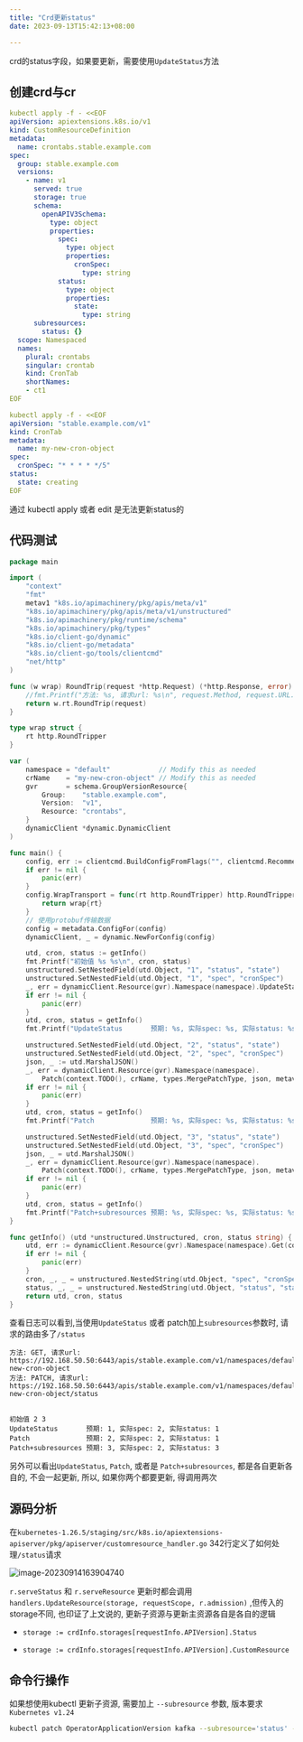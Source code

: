 ```yaml
---
title: "Crd更新status"
date: 2023-09-13T15:42:13+08:00

---
```


crd的status字段，如果要更新，需要使用`UpdateStatus`方法

## 创建crd与cr

```yaml
kubectl apply -f - <<EOF
apiVersion: apiextensions.k8s.io/v1
kind: CustomResourceDefinition
metadata:
  name: crontabs.stable.example.com
spec:
  group: stable.example.com
  versions:
    - name: v1
      served: true
      storage: true
      schema:
        openAPIV3Schema:
          type: object
          properties:
            spec:
              type: object
              properties:
                cronSpec:
                  type: string
            status:
              type: object
              properties:
                state:
                  type: string
      subresources:
        status: {}
  scope: Namespaced
  names:
    plural: crontabs
    singular: crontab
    kind: CronTab
    shortNames:
    - ct1
EOF
```

```yaml
kubectl apply -f - <<EOF
apiVersion: "stable.example.com/v1"
kind: CronTab
metadata:
  name: my-new-cron-object
spec:
  cronSpec: "* * * * */5"
status:
  state: creating
EOF
```
通过 kubectl apply 或者 edit 是无法更新status的

## 代码测试

```go
package main

import (
	"context"
	"fmt"
	metav1 "k8s.io/apimachinery/pkg/apis/meta/v1"
	"k8s.io/apimachinery/pkg/apis/meta/v1/unstructured"
	"k8s.io/apimachinery/pkg/runtime/schema"
	"k8s.io/apimachinery/pkg/types"
	"k8s.io/client-go/dynamic"
	"k8s.io/client-go/metadata"
	"k8s.io/client-go/tools/clientcmd"
	"net/http"
)

func (w wrap) RoundTrip(request *http.Request) (*http.Response, error) {
	//fmt.Printf("方法: %s, 请求url: %s\n", request.Method, request.URL.String())
	return w.rt.RoundTrip(request)
}

type wrap struct {
	rt http.RoundTripper
}

var (
	namespace = "default"            // Modify this as needed
	crName    = "my-new-cron-object" // Modify this as needed
	gvr       = schema.GroupVersionResource{
		Group:    "stable.example.com",
		Version:  "v1",
		Resource: "crontabs",
	}
	dynamicClient *dynamic.DynamicClient
)

func main() {
	config, err := clientcmd.BuildConfigFromFlags("", clientcmd.RecommendedHomeFile)
	if err != nil {
		panic(err)
	}
	config.WrapTransport = func(rt http.RoundTripper) http.RoundTripper {
		return wrap{rt}
	}
	// 使用protobuf传输数据
	config = metadata.ConfigFor(config)
	dynamicClient, _ = dynamic.NewForConfig(config)

	utd, cron, status := getInfo()
	fmt.Printf("初始值 %s %s\n", cron, status)
	unstructured.SetNestedField(utd.Object, "1", "status", "state")
	unstructured.SetNestedField(utd.Object, "1", "spec", "cronSpec")
	_, err = dynamicClient.Resource(gvr).Namespace(namespace).UpdateStatus(context.TODO(), utd, metav1.UpdateOptions{})
	if err != nil {
		panic(err)
	}
	utd, cron, status = getInfo()
	fmt.Printf("UpdateStatus       预期: %s, 实际spec: %s, 实际status: %s\n", "1", cron, status)

	unstructured.SetNestedField(utd.Object, "2", "status", "state")
	unstructured.SetNestedField(utd.Object, "2", "spec", "cronSpec")
	json, _ := utd.MarshalJSON()
	_, err = dynamicClient.Resource(gvr).Namespace(namespace).
		Patch(context.TODO(), crName, types.MergePatchType, json, metav1.PatchOptions{})
	if err != nil {
		panic(err)
	}
	utd, cron, status = getInfo()
	fmt.Printf("Patch              预期: %s, 实际spec: %s, 实际status: %s\n", "2", cron, status)

	unstructured.SetNestedField(utd.Object, "3", "status", "state")
	unstructured.SetNestedField(utd.Object, "3", "spec", "cronSpec")
	json, _ = utd.MarshalJSON()
	_, err = dynamicClient.Resource(gvr).Namespace(namespace).
		Patch(context.TODO(), crName, types.MergePatchType, json, metav1.PatchOptions{}, "status")
	if err != nil {
		panic(err)
	}
	utd, cron, status = getInfo()
	fmt.Printf("Patch+subresources 预期: %s, 实际spec: %s, 实际status: %s\n", "3", cron, status)
}

func getInfo() (utd *unstructured.Unstructured, cron, status string) {
	utd, err := dynamicClient.Resource(gvr).Namespace(namespace).Get(context.TODO(), crName, metav1.GetOptions{})
	if err != nil {
		panic(err)
	}
	cron, _, _ = unstructured.NestedString(utd.Object, "spec", "cronSpec")
	status, _, _ = unstructured.NestedString(utd.Object, "status", "state")
	return utd, cron, status
}

```

查看日志可以看到,当使用`UpdateStatus` 或者 patch加上`subresources`参数时, 请求的路由多了`/status`

```basic
方法: GET, 请求url: https://192.168.50.50:6443/apis/stable.example.com/v1/namespaces/default/crontabs/my-new-cron-object
方法: PATCH, 请求url: https://192.168.50.50:6443/apis/stable.example.com/v1/namespaces/default/crontabs/my-new-cron-object/status

  
初始值 2 3
UpdateStatus       预期: 1, 实际spec: 2, 实际status: 1
Patch              预期: 2, 实际spec: 2, 实际status: 1
Patch+subresources 预期: 3, 实际spec: 2, 实际status: 3
```

另外可以看出`UpdateStatus`, `Patch`, 或者是 `Patch+subresources`, 都是各自更新各自的, 不会一起更新, 所以, 如果你两个都要更新, 得调用两次

## 源码分析

在`kubernetes-1.26.5/staging/src/k8s.io/apiextensions-apiserver/pkg/apiserver/customresource_handler.go` 342行定义了如何处理`/status`请求

![image-20230914163904740](http://inksnw.asuscomm.com:3001/blog/crd更新status_61f5f9a9c7d91d6f2180d2609a171748.png)

`r.serveStatus` 和 `r.serveResource` 更新时都会调用 `handlers.UpdateResource(storage, requestScope, r.admission)` ,但传入的 storage不同, 也印证了上文说的, 更新子资源与更新主资源各自是各自的逻辑

- ```
  storage := crdInfo.storages[requestInfo.APIVersion].Status
  ```

- ```
  storage := crdInfo.storages[requestInfo.APIVersion].CustomResource
  ```

## 命令行操作

如果想使用kubectl 更新子资源, 需要加上 `--subresource` 参数, 版本要求 `Kubernetes v1.24`

```bash
kubectl patch OperatorApplicationVersion kafka --subresource='status' --type='merge' -p '{"status":{"state":"suspended"}}'
```



